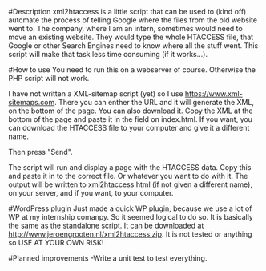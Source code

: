 #Description
xml2htaccess is a little script that can be used to (kind off) automate the process of telling Google where the files from the old website went to.
The company, where I am an intern, sometimes would need to move an existing website. They would type the whole HTACCESS file, that Google or other Search Engines need to know where all the stuff went.
This script will make that task less time consuming (if it works...).

#How to use
You need to run this on a webserver of course. Otherwise the PHP script will not work.

I have not written a XML-sitemap script (yet) so I use https://www.xml-sitemaps.com. 
There you can enther the URL and it will generate the XML, on the bottom of the page. You can also download it. 
Copy the XML at the bottom of the page and paste it in the field on index.html.
If you want, you can download the HTACCESS file to your computer and give it a different name. 

Then press "Send".

The script will run and display a page with the HTACCESS data. Copy this and paste it in to the correct file. Or whatever you want to do with it.
The output will be written to xml2htaccess.html (if not given a different name), on your server, and if you want, to your computer.

#WordPress plugin
Just made a quick WP plugin, because we use a lot of WP at my internship comanpy. So it seemed logical to do so.
It is basically the same as the standalone script. 
It can be downloaded at http://www.jeroengrooten.nl/xml2htaccess.zip.
It is not tested or anything so USE AT YOUR OWN RISK!

#Planned improvements
-Write a unit test to test everything. 
